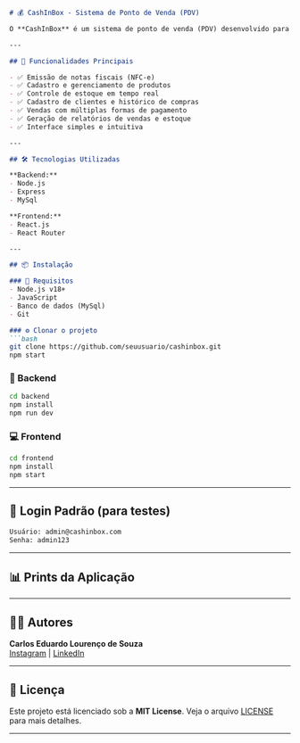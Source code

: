```markdown
# 💰 CashInBox - Sistema de Ponto de Venda (PDV)

O **CashInBox** é um sistema de ponto de venda (PDV) desenvolvido para atender lojas com produtos de ticket mais alto, como móveis, eletroeletrônicos e informática. Ele oferece controle de estoque, vendas, emissão de notas fiscais, cadastro de clientes e muito mais.

---

## 🚀 Funcionalidades Principais

- ✅ Emissão de notas fiscais (NFC-e)
- ✅ Cadastro e gerenciamento de produtos
- ✅ Controle de estoque em tempo real
- ✅ Cadastro de clientes e histórico de compras
- ✅ Vendas com múltiplas formas de pagamento
- ✅ Geração de relatórios de vendas e estoque
- ✅ Interface simples e intuitiva

---

## 🛠️ Tecnologias Utilizadas

**Backend:**
- Node.js
- Express
- MySql

**Frontend:**
- React.js
- React Router

---

## 📦 Instalação

### 🔧 Requisitos
- Node.js v18+
- JavaScript
- Banco de dados (MySql)
- Git

### ⚙️ Clonar o projeto
```bash
git clone https://github.com/seuusuario/cashinbox.git
npm start
```

### 📁 Backend
```bash
cd backend
npm install
npm run dev
```

### 💻 Frontend
```bash
cd frontend
npm install
npm start
```

---

## 🔐 Login Padrão (para testes)

```txt
Usuário: admin@cashinbox.com
Senha: admin123
```

---

## 📊 Prints da Aplicação

> 

---

## 🧑‍💻 Autores

**Carlos Eduardo Lourenço de Souza**  
[Instagram](https://www.instagram.com/carlossouza.dev__/) | [LinkedIn](https://www.linkedin.com/in/carlos-eduardo-souza-619422252/)

---

## 📃 Licença

Este projeto está licenciado sob a **MIT License**. Veja o arquivo [LICENSE](LICENSE) para mais detalhes.

---

```